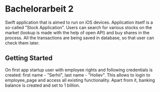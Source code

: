 # Bachelorarbeit 2

Swift application that is aimed to run on iOS devices. Application itself is a so-called "Stock Application". Users can search for various stocks on the market (lookup is made with the help of open API) and buy shares in the process. All the transactions are being saved in database, so that user can check them later.

## Getting Started

On first app startup user with employee rights and following credentials is created: first name - "Serhii", last name - "Holiev". This allows to login to employee_page and access all existing functionality.
Apart from it, banking balance is created and set to 1 billion.
